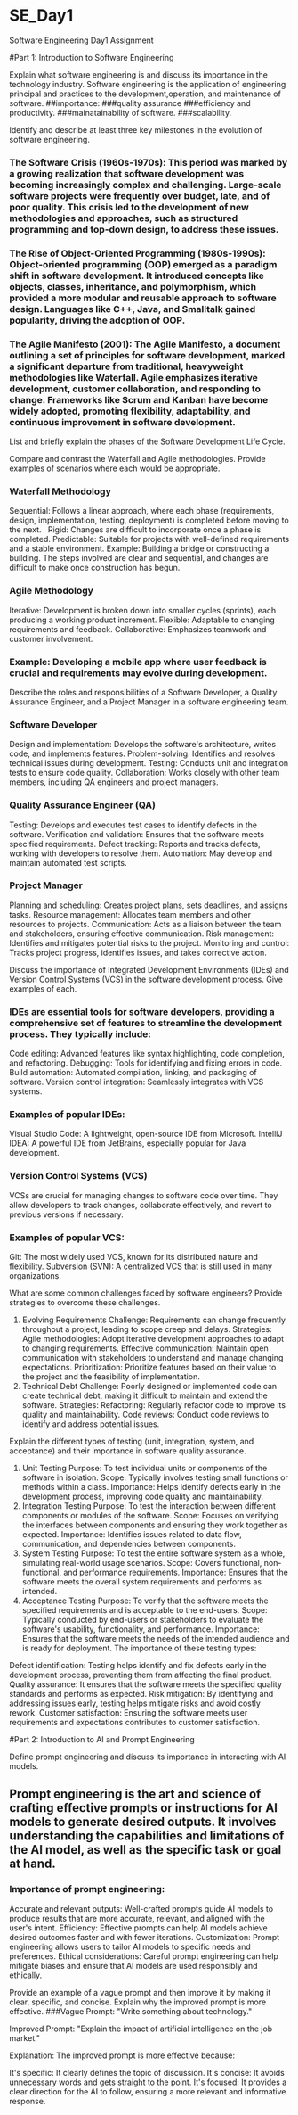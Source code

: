 # SE_Day1
Software Engineering Day1 Assignment

#Part 1: Introduction to Software Engineering

Explain what software engineering is and discuss its importance in the technology industry.
Software engineering is the application of engineering principal and practices to the development,operation, and maintenance of software. 
##importance:
###quality assurance
###efficiency and productivity.
###mainatainability of software.
###scalability.


Identify and describe at least three key milestones in the evolution of software engineering.

### The Software Crisis (1960s-1970s): This period was marked by a growing realization that software development was becoming increasingly complex and challenging. Large-scale software projects were frequently over budget, late, and of poor quality. This crisis led to the development of new methodologies and approaches, such as structured programming and top-down design, to address these issues.

### The Rise of Object-Oriented Programming (1980s-1990s): Object-oriented programming (OOP) emerged as a paradigm shift in software development. It introduced concepts like objects, classes, inheritance, and polymorphism, which provided a more modular and reusable approach to software design. Languages like C++, Java, and Smalltalk gained popularity, driving the adoption of OOP.

### The Agile Manifesto (2001): The Agile Manifesto, a document outlining a set of principles for software development, marked a significant departure from traditional, heavyweight methodologies like Waterfall. Agile emphasizes iterative development, customer collaboration, and responding to change. Frameworks like Scrum and Kanban have become widely adopted, promoting flexibility, adaptability, and continuous improvement in software development.
List and briefly explain the phases of the Software Development Life Cycle.


Compare and contrast the Waterfall and Agile methodologies. Provide examples of scenarios where each would be appropriate.

### Waterfall Methodology
Sequential: Follows a linear approach, where each phase (requirements, design, implementation, testing, deployment) is completed before moving to the next.   
Rigid: Changes are difficult to incorporate once a phase is completed.
Predictable: Suitable for projects with well-defined requirements and a stable environment.
Example: Building a bridge or constructing a building. The steps involved are clear and sequential, and changes are difficult to make once construction has begun.

### Agile Methodology
Iterative: Development is broken down into smaller cycles (sprints), each producing a working product increment.
Flexible: Adaptable to changing requirements and feedback.
Collaborative: Emphasizes teamwork and customer involvement.
### Example: Developing a mobile app where user feedback is crucial and requirements may evolve during development.


Describe the roles and responsibilities of a Software Developer, a Quality Assurance Engineer, and a Project Manager in a software engineering team.
### Software Developer
Design and implementation: Develops the software's architecture, writes code, and implements features.
Problem-solving: Identifies and resolves technical issues during development.
Testing: Conducts unit and integration tests to ensure code quality.
Collaboration: Works closely with other team members, including QA engineers and project managers.
### Quality Assurance Engineer (QA)
Testing: Develops and executes test cases to identify defects in the software.
Verification and validation: Ensures that the software meets specified requirements.
Defect tracking: Reports and tracks defects, working with developers to resolve them.
Automation: May develop and maintain automated test scripts.
### Project Manager
Planning and scheduling: Creates project plans, sets deadlines, and assigns tasks.
Resource management: Allocates team members and other resources to projects.
Communication: Acts as a liaison between the team and stakeholders, ensuring effective communication.
Risk management: Identifies and mitigates potential risks to the project.
Monitoring and control: Tracks project progress, identifies issues, and takes corrective action.

Discuss the importance of Integrated Development Environments (IDEs) and Version Control Systems (VCS) in the software development process. Give examples of each.

### IDEs are essential tools for software developers, providing a comprehensive set of features to streamline the development process. They typically include:

Code editing: Advanced features like syntax highlighting, code completion, and refactoring.
Debugging: Tools for identifying and fixing errors in code.
Build automation: Automated compilation, linking, and packaging of software.
Version control integration: Seamlessly integrates with VCS systems.
### Examples of popular IDEs:
Visual Studio Code: A lightweight, open-source IDE from Microsoft.
IntelliJ IDEA: A powerful IDE from JetBrains, especially popular for Java development.

### Version Control Systems (VCS)
VCSs are crucial for managing changes to software code over time. They allow developers to track changes, collaborate effectively, and revert to previous versions if necessary.

### Examples of popular VCS:
Git: The most widely used VCS, known for its distributed nature and flexibility.
Subversion (SVN): A centralized VCS that is still used in many organizations.

What are some common challenges faced by software engineers? Provide strategies to overcome these challenges.
1. Evolving Requirements
Challenge: Requirements can change frequently throughout a project, leading to scope creep and delays.
Strategies:
Agile methodologies: Adopt iterative development approaches to adapt to changing requirements.
Effective communication: Maintain open communication with stakeholders to understand and manage changing expectations.
Prioritization: Prioritize features based on their value to the project and the feasibility of implementation.
2. Technical Debt
Challenge: Poorly designed or implemented code can create technical debt, making it difficult to maintain and extend the software.
Strategies:
Refactoring: Regularly refactor code to improve its quality and maintainability.
Code reviews: Conduct code reviews to identify and address potential issues.

Explain the different types of testing (unit, integration, system, and acceptance) and their importance in software quality assurance.

1. Unit Testing
Purpose: To test individual units or components of the software in isolation.
Scope: Typically involves testing small functions or methods within a class.
Importance: Helps identify defects early in the development process, improving code quality and maintainability.
2. Integration Testing
Purpose: To test the interaction between different components or modules of the software.
Scope: Focuses on verifying the interfaces between components and ensuring they work together as expected.
Importance: Identifies issues related to data flow, communication, and dependencies between components.
3. System Testing
Purpose: To test the entire software system as a whole, simulating real-world usage scenarios.
Scope: Covers functional, non-functional, and performance requirements.
Importance: Ensures that the software meets the overall system requirements and performs as intended.
4. Acceptance Testing
Purpose: To verify that the software meets the specified requirements and is acceptable to the end-users.
Scope: Typically conducted by end-users or stakeholders to evaluate the software's usability, functionality, and performance.
Importance: Ensures that the software meets the needs of the intended audience and is ready for deployment.
The importance of these testing types:

Defect identification: Testing helps identify and fix defects early in the development process, preventing them from affecting the final product.
Quality assurance: It ensures that the software meets the specified quality standards and performs as expected.
Risk mitigation: By identifying and addressing issues early, testing helps mitigate risks and avoid costly rework.
Customer satisfaction: Ensuring the software meets user requirements and expectations contributes to customer satisfaction.

#Part 2: Introduction to AI and Prompt Engineering


Define prompt engineering and discuss its importance in interacting with AI models.
## Prompt engineering is the art and science of crafting effective prompts or instructions for AI models to generate desired outputs. It involves understanding the capabilities and limitations of the AI model, as well as the specific task or goal at hand.

### Importance of prompt engineering:

Accurate and relevant outputs: Well-crafted prompts guide AI models to produce results that are more accurate, relevant, and aligned with the user's intent.
Efficiency: Effective prompts can help AI models achieve desired outcomes faster and with fewer iterations.
Customization: Prompt engineering allows users to tailor AI models to specific needs and preferences.
Ethical considerations: Careful prompt engineering can help mitigate biases and ensure that AI models are used responsibly and ethically.

Provide an example of a vague prompt and then improve it by making it clear, specific, and concise. Explain why the improved prompt is more effective.
###Vague Prompt: "Write something about technology."

Improved Prompt: "Explain the impact of artificial intelligence on the job market."

Explanation: The improved prompt is more effective because:

It's specific: It clearly defines the topic of discussion.
It's concise: It avoids unnecessary words and gets straight to the point.
It's focused: It provides a clear direction for the AI to follow, ensuring a more relevant and informative response.
